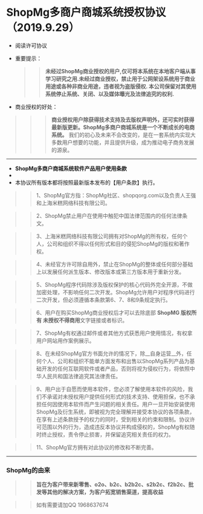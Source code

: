 # ShopMg多商户商城系统授权协议 （2019.9.29）


- 阅读许可协议

- 重要提示：

  >>**未经过ShopMg商业授权的用户,仅可将本系统在本地客户端从事学习研究之用.未经过商业授权，禁止用于公网架设系统用于商业用途或各种非商业用途，违者视为盗版侵权. 本公司保留对其使用系统停止系统、关闭、以及媒体曝光及法律追究的权利.**


- 商业授权的好处：
  
 >>> **商业授权用户除获得技术支持及去版权声明外，还可实时获得最新版更新。ShopMg多商户商城系统是一个不断成长的电商系统。**
>>> 我们的初心及未来不会改变的，是在一套系统内实现大多数用户想要的功能，并且提供升级，成为推动电子商务发展的源泉。

---

-  **ShopMg多商户商城系统软件产品用户使用条款**
-  
- 本协议所有版本都将按照最新版本发布的【用户条款】执行。

>> 1、ShopMg官方指：ShopMg社区、shopqorg.com以及负责人王强和上海米糕网络科技有限公司。

>> 2、ShopMg禁止用户在使用中触犯中国法律范围内的任何法律条文。

>> 3、上海米糕网络科技有限公司拥有对ShopMg的所有权，任何个人，公司和组织不得以任何形式和目的侵犯ShopMg的版权和著作权。

>> 4、未经官方许可除自用外，禁止在ShopMg的整体或任何部分基础上以发展任何派生版本、修改版本或第三方版本用于重新分发。

>> 5、ShopMg程序代码除涉及版权保护的核心代码外完全开源，不做加密处理，不影响任何二次开发。ShopMg允许用户对程序代码进行二次开发，但必须遵循本条款第6、7、8和9条规定执行。

>> 6、用户在购买ShopMg商业授权后才可以去除底部 **ShopMG 版权所有 未授权不得商用**文字链接或者标识。

>> 7、ShopMg有权通过邮件或者其他方式获悉用户使用情况，有权拿用户网站用作案例展示。

>> 8、在未经ShopMg官方书面允许的情况下，除__自身运营__外，任何个人、公司和组织不能单方面发布和出售以ShopMg系列产品为基础开发的任何互联网软件或者产品，否则将视为侵权行为，将依照中华人民共和国法律追究其法律责任。

>> 9、用户出于自愿而使用本软件，您必须了解使用本软件的风险，我们不承诺对未授权用户提供任何形式的技术支持、使用担保，也不承担任何因使用本软件而产生问题的相关责任。用户一旦开始安装使用ShopMg及衍生系统，即被视为完全理解并接受本协议的各项条款，在享有上述条款授予的权力的同时，受到相关的约束和限制。协议许可范围以外的行为，造成违反本协议并构成侵权的，ShopMg有权随时终止授权，责令停止损害，并保留追究相关责任的权力。

>> 11、ShopMg官方拥有对此协议的修改和不断完善。

---
### ShopMg的由来
  
>> **旨在为客户带来新零售、o2o、b2c、b2b2c、s2b2c、f2b2c、批发等其他的解决方案，为客户拓宽销售渠道，提高收益**

>>  如有需要请加QQ 1968637674 